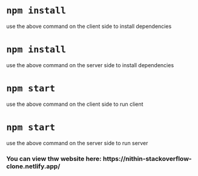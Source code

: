 # `npm install`
use the above command on the client side to install dependencies

# `npm install`
use the above command on the server side to install dependencies

# `npm start`
use the above command on the client side to run client

# `npm start`
use the above command on the server side to run server


<h3>You can view thw website here: https://nithin-stackoverflow-clone.netlify.app/</h3>

